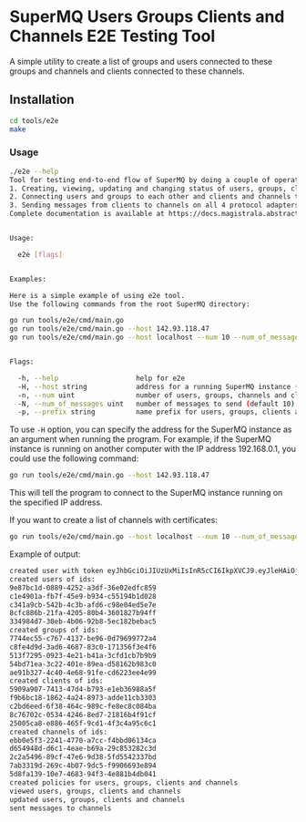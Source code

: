 # SuperMQ Users Groups Clients and Channels E2E Testing Tool

A simple utility to create a list of groups and users connected to these groups and channels and clients connected to these channels.

## Installation

```bash
cd tools/e2e
make
```

### Usage

```bash
./e2e --help
Tool for testing end-to-end flow of SuperMQ by doing a couple of operations namely:
1. Creating, viewing, updating and changing status of users, groups, clients and channels.
2. Connecting users and groups to each other and clients and channels to each other.
3. Sending messages from clients to channels on all 4 protocol adapters (HTTP, WS, CoAP and MQTT).
Complete documentation is available at https://docs.magistrala.abstractmachines.fr


Usage:

  e2e [flags]


Examples:

Here is a simple example of using e2e tool.
Use the following commands from the root SuperMQ directory:

go run tools/e2e/cmd/main.go
go run tools/e2e/cmd/main.go --host 142.93.118.47
go run tools/e2e/cmd/main.go --host localhost --num 10 --num_of_messages 100 --prefix e2e


Flags:

  -h, --help                   help for e2e
  -H, --host string            address for a running SuperMQ instance (default "localhost")
  -n, --num uint               number of users, groups, channels and clients to create and connect (default 10)
  -N, --num_of_messages uint   number of messages to send (default 10)
  -p, --prefix string          name prefix for users, groups, clients and channels
```

To use `-H` option, you can specify the address for the SuperMQ instance as an argument when running the program. For example, if the SuperMQ instance is running on another computer with the IP address 192.168.0.1, you could use the following command:

```bash
go run tools/e2e/cmd/main.go --host 142.93.118.47
```

This will tell the program to connect to the SuperMQ instance running on the specified IP address.

If you want to create a list of channels with certificates:

```bash
go run tools/e2e/cmd/main.go --host localhost --num 10 --num_of_messages 100 --prefix e2e
```

Example of output:

```bash
created user with token eyJhbGciOiJIUzUxMiIsInR5cCI6IkpXVCJ9.eyJleHAiOjE2ODEyMDYwMjMsImlhdCI6MTY4MTIwNTEyMywiaWRlbnRpdHkiOiJlMmUtbGF0ZS1zaWxlbmNlQGVtYWlsLmNvbSIsImlzcyI6ImNsaWVudHMuYXV0aCIsInN1YiI6IjdlZDIyY2IyLTRlMzQtNDhiZi04Y2RlLTIxMjZiYzYyYzY4MyIsInR5cGUiOiJhY2Nlc3MifQ.AdExNYs5mVQNpo_ejJDq7KTC5dKkZWmgM9FJvTM2T_GM2LE9ASQv0ymC4wS3PDXKWf-OcaR8DJIxE6WiG3fztQ
created users of ids:
9e87bc1d-0889-4252-a3df-36e02edfc859
c1e4901a-fb7f-45e9-b934-c55194b1d028
c341a9cb-542b-4c3b-afd6-c98e04ed5e7e
8cfc886b-21fa-4205-80b4-3601827b94ff
334984d7-30eb-4b06-92b8-5ec182bebac5
created groups of ids:
7744ec55-c767-4137-be96-0d79699772a4
c8fe4d9d-3ad6-4687-83c0-171356f3e4f6
513f7295-0923-4e21-b41a-3cfd1cb7b9b9
54bd71ea-3c22-401e-89ea-d58162b983c0
ae91b327-4c40-4e68-91fe-cd6223ee4e99
created clients of ids:
5909a907-7413-47d4-b793-e1eb36988a5f
f9b6bc18-1862-4a24-8973-adde11cb3303
c2bd6eed-6f38-464c-989c-fe8ec8c084ba
8c76702c-0534-4246-8ed7-21816b4f91cf
25005ca8-e886-465f-9cd1-4f3c4a95c6c1
created channels of ids:
ebb0e5f3-2241-4770-a7cc-f4bbd06134ca
d654948d-d6c1-4eae-b69a-29c853282c3d
2c2a5496-89cf-47e6-9d38-5fd5542337bd
7ab3319d-269c-4b07-9dc5-f9906693e894
5d8fa139-10e7-4683-94f3-4e881b4db041
created policies for users, groups, clients and channels
viewed users, groups, clients and channels
updated users, groups, clients and channels
sent messages to channels
```

